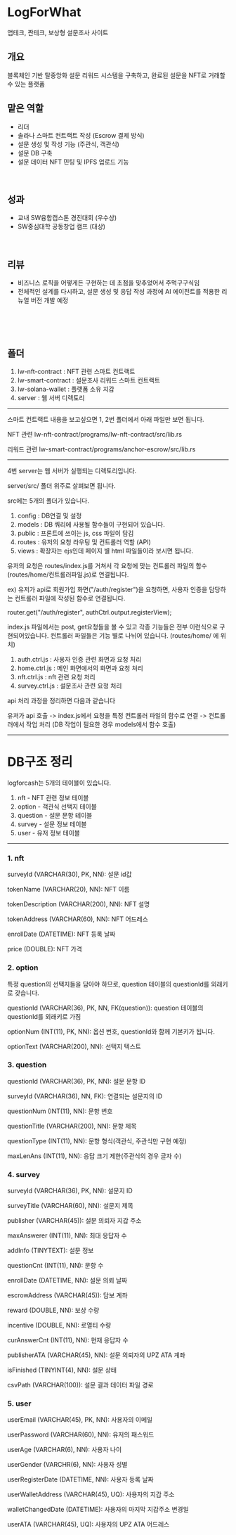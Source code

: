 # LogForWhat 
앱테크, 짠테크, 보상형 설문조사 사이트
<br>

## 개요 
블록체인 기반 탈중앙화 설문 리워드 시스템을 구축하고, 완료된 설문을 NFT로 거래할 수 있는 플랫폼
<br>

## 맡은 역할 
- 리더
- 솔라나 스마트 컨트랙트 작성 (Escrow 결제 방식)
- 설문 생성 및 작성 기능 (주관식, 객관식)
- 설문 DB 구축 
- 설문 데이터 NFT 민팅 및 IPFS 업로드 기능
<br>

## 성과
- 교내 SW융합캡스톤 경진대회 (우수상)
- SW중심대학 공동창업 캠프 (대상)
<br>

## 리뷰
- 비즈니스 로직을 어떻게든 구현하는 데 초점을 맞추었어서 주먹구구식임
- 전체적인 설계를 다시하고, 설문 생성 및 응답 작성 과정에 AI 에이전트를 적용한 리뉴얼 버전 개발 예정

<br><br><br>

## 폴더
1. lw-nft-contract : NFT 관련 스마트 컨트랙트
2. lw-smart-contract : 설문조사 리워드 스마트 컨트랙트
3. lw-solana-wallet : 플랫폼 소유 지갑
4. server : 웹 서버 디렉토리

<hr>
스마트 컨트랙트 내용을 보고싶으면 1, 2번 폴더에서 아래 파일만 보면 됩니다.

NFT 관련
lw-nft-contract/programs/lw-nft-contract/src/lib.rs

리워드 관련
lw-smart-contract/programs/anchor-escrow/src/lib.rs
<hr>
4번 server는 웹 서버가 실행되는 디렉토리입니다.

server/src/ 폴더 위주로 살펴보면 됩니다.

src에는 5개의 폴더가 있습니다.
1. config : DB연결 및 설정
2. models : DB 쿼리에 사용될 함수들이 구현되어 있습니다.
3. public : 프론트에 쓰이는 js, css 파일이 담김
4. routes : 유저의 요청 라우팅 및 컨트롤러 역할 (API)
5. views : 확장자는 ejs인데 페이지 별 html 파일들이라 보시면 됩니다.

유저의 요청은 routes/index.js를 거쳐서 각 요청에 맞는 컨트롤러 파일의 함수(routes/home/컨트롤러파일.js)로 연결됩니다. 

ex) 유저가 api로 회원가입 화면("/auth/register")을 요청하면, 사용자 인증을 담당하는 컨트롤러 파일에 작성된 함수로 연결됩니다.

router.get("/auth/register", authCtrl.output.registerView);

index.js 파일에서는 post, get요청들을 볼 수 있고 각종 기능들은 전부 이런식으로 구현되어있습니다.
컨트롤러 파일들은 기능 별로 나뉘어 있습니다. (routes/home/ 에 위치)
1. auth.ctrl.js : 사용자 인증 관련 화면과 요청 처리
2. home.ctrl.js : 메인 화면에서의 화면과 요청 처리
3. nft.ctrl.js : nft 관련 요청 처리
4. survey.ctrl.js : 설문조사 관련 요청 처리

api 처리 과정을 정리하면 다음과 같습니다

유저가 api 호출 -> index.js에서 요청을 특정 컨트롤러 파일의 함수로 연결 -> 컨트롤러에서 작업 처리 (DB 작업이 필요한 경우 models에서 함수 호출)

<hr>

# DB구조 정리


logforcash는 5개의 테이블이 있습니다.
1. nft - NFT 관련 정보 테이블
2. option - 객관식 선택지 테이블 
3. question - 설문 문항 테이블
4. survey - 설문 정보 테이블
5. user - 유저 정보 테이블

<hr>

### 1. nft

surveyId (VARCHAR(30), PK, NN): 설문 id값

tokenName (VARCHAR(20), NN): NFT 이름

tokenDescription (VARCHAR(200), NN): NFT 설명

tokenAddress (VARCHAR(60), NN): NFT 어드레스

enrollDate (DATETIME): NFT 등록 날짜

price (DOUBLE): NFT 가격

### 2. option

특정 question의 선택지들을 담아야 하므로, question 테이블의 questionId를 외래키로 갖습니다.

questionId (VARCHAR(36), PK, NN, FK(question)): question 테이블의 questionId를 외래키로 가짐

optionNum (INT(11), PK, NN): 옵션 번호, questionId와 함께 기본키가 됩니다.

optionText (VARCHAR(200), NN): 선택지 텍스트

### 3. question

questionId (VARCHAR(36), PK, NN): 설문 문항 ID

surveyId (VARCHAR(36), NN, FK): 연결되는 설문지의 ID

questionNum (INT(11), NN): 문항 번호

questionTitle (VARCHAR(200), NN): 문항 제목

questionType (INT(11), NN): 문항 형식(객관식, 주관식만 구현 예정)

maxLenAns (INT(11), NN): 응답 크기 제한(주관식의 경우 글자 수)

### 4. survey

surveyId (VARCHAR(36), PK, NN): 설문지 ID

surveyTitle (VARCHAR(60), NN): 설문지 제목

publisher (VARCHAR(45)): 설문 의뢰자 지갑 주소

maxAnswerer (INT(11), NN): 최대 응답자 수

addInfo (TINYTEXT): 설문 정보

questionCnt (INT(11), NN): 문항 수

enrollDate (DATETIME, NN): 설문 의뢰 날짜

escrowAddress (VARCHAR(45)): 담보 계좌

reward (DOUBLE, NN): 보상 수량

incentive (DOUBLE, NN): 로열티 수량

curAnswerCnt (INT(11), NN): 현재 응답자 수

publisherATA (VARCHAR(45), NN): 설문 의뢰자의 UPZ ATA 계좌

isFinished (TINYINT(4), NN): 설문 상태

csvPath (VARCHAR(100)): 설문 결과 데이터 파일 경로

### 5. user

userEmail (VARCHAR(45), PK, NN): 사용자의 이메일

userPassword (VARCHAR(60), NN): 유저의 패스워드

userAge (VARCHAR(6), NN): 사용자 나이

userGender (VARCHR(6), NN): 사용자 성별

userRegisterDate (DATETIME, NN): 사용자 등록 날짜

userWalletAddress (VARCHAR(45), UQ): 사용자의 지갑 주소

walletChangedDate (DATETIME): 사용자의 마지막 지갑주소 변경일

userATA (VARCHAR(45), UQ): 사용자의 UPZ ATA 어드레스
